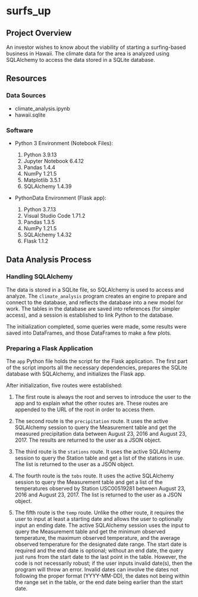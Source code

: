 # surfs_up

## Project Overview
An investor wishes to know about the viability of starting a surfing-based business in Hawaii. The climate data for the area is analyzed using SQLAlchemy to access the data stored in a SQLite database.

## Resources

### Data Sources

- climate_analysis.ipynb
- hawaii.sqlite

### Software

- Python 3 Environment (Notebook Files):

    1. Python 3.9.13
    2. Jupyter Notebook 6.4.12
    3. Pandas 1.4.4
    4. NumPy 1.21.5
    5. Matplotlib 3.5.1
    6. SQLAlchemy 1.4.39

- PythonData Environment (Flask app):

    1. Python 3.7.13
    2. Visual Studio Code 1.71.2
    3. Pandas 1.3.5
    4. NumPy 1.21.5
    5. SQLAlchemy 1.4.32
    6. Flask 1.1.2

## Data Analysis Process

### Handling SQLAlchemy
The data is stored in a SQLite file, so SQLAlchemy is used to access and analyze. The `climate_analysis` program creates an engine to prepare and connect to the database, and reflects the database into a new model for work. The tables in the database are saved into references (for simpler access), and a session is established to link Python to the database.

The initialization completed, some queries were made, some results were saved into DataFrames, and those DataFrames to make a few plots.

### Preparing a Flask Application
The `app` Python file holds the script for the Flask application. The first part of the script imports all the necessary dependencies, prepares the SQLite database with SQLAlchemy, and initializes the Flask app.

After initialization, five routes were established:

1. The first route is always the root and serves to introduce the user to the app and to explain what the other routes are. These routes are appended to the URL of the root in order to access them.

2. The second route is the `precipitation` route. It uses the active SQLAlchemy session to query the Measurement table and get the measured precipitation data between August 23, 2016 and August 23, 2017. The results are returned to the user as a JSON object.

3. The third route is the `stations` route. It uses the active SQLAlchemy session to query the Station table and get a list of the stations in use. The list is returned to the user as a JSON object.

4. The fourth route is the `tobs` route. It uses the active SQLAlchemy session to query the Measurement table and get a list of the temperatures observed by Station USC00519281 between August 23, 2016 and August 23, 2017. The list is returned to the user as a JSON object.

5. The fifth route is the `temp` route. Unlike the other route, it requires the user to input at least a starting date and allows the user to optionally input an ending date. The active SQLAlchemy session uses the input to query the Measurement table and get the minimum observed temperature, the maximum observed temperature, and the average observed temperature for the designated date range. The start date is required and the end date is optional; without an end date, the query just runs from the start date to the last point in the table. However, the code is not necessarily robust; if the user inputs invalid date(s), then the program will throw an error. Invalid dates can involve the dates not following the proper format (YYYY-MM-DD), the dates not being within the range set in the table, or the end date being earlier than the start date.